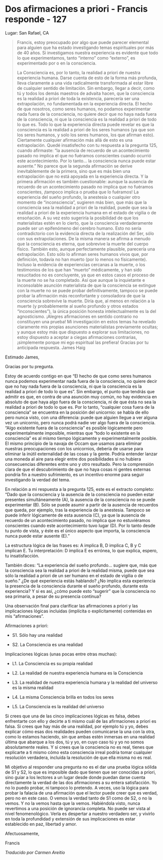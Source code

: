 # Dos afirmaciones a priori - Francis responde - 127

Lugar: San Rafael, CA

>Francis, estoy preocupado por algo que puede parecer elemental para alguien que ha estado investigando temas espirituales por más de 40 años. Si investigamos nuestra experiencia es evidente que todo lo que experimentamos, tanto “interno” como “externo”, es experimentado por o en la consciencia.
>
>La Consciencia es, por lo tanto, la realidad a priori de nuestra experiencia humana. Darse cuenta de esto de la forma más profunda, lleva claramente a una vida radicalmente transformada al estar libre de cualquier sentido de limitación. Sin embargo, llegar a decir, como tú y todos los demás maestros de advaita hacen, que la consciencia es la realidad a priori de toda la existencia, parecería ser una extrapolación, no fundamentada en la experiencia directa. El hecho de que nosotros, como seres humanos, no podamos experimentar nada fuera de la consciencia, no quiere decir que no haya nada fuera de la consciencia, ni que la consciencia es la realidad a priori de todo lo que es. Todo lo que la experiencia directa puede revelar es que la consciencia es la realidad a priori de los seres humanos (ya que son los seres humanos, y solo los seres humanos, los que afirman esto). Ciertamente cualquier afirmación más allá de esto es una extrapolación. Quedé insatisfecho con tu respuesta a la pregunta 125, cuando afirmaste: “la ausencia de recuerdo de un acontecimiento pasado no implica el que no fuéramos conscientes cuando ocurrió este acontecimiento. Por lo tanto… la consciencia nunca puede estar ausente.” No parece que la segunda afirmación se derive inevitablemente de la primera, sino que es más bien una extrapolación que no está apoyada en la experiencia directa. Y la primera afirmación es también cuestionable: aunque la ausencia de recuerdo de un acontecimiento pasado no implica que no fuéramos conscientes, ¡tampoco implica o prueba que lo fuéramos! La experiencia del sueño profundo, la anestesia o cualquier otro momento de “inconsciencia”, sugieren más bien, que más que la consciencia sea la realidad a priori de la realidad, puede que sea la realidad a priori de la experiencia humana en el estado de vigilia o de ensoñación. A su vez esto sugeriría la posibilidad de que los materialistas estén en lo cierto, que la consciencia verdaderamente puede ser un epifenómeno del cerebro humano. Esto no sería contradictorio con la evidencia directa de la realización del Ser, sólo con sus extrapolaciones. De la misma manera se afirma a menudo que la consciencia es eterna, que sobrevive la muerte del cuerpo físico. También esto, aunque perfectamente plausible, parecería una extrapolación. Esto sólo lo afirman seres humanos vivos que, por definición, todavía no han muerto (por lo menos no físicamente). Incluso la evidencia de experiencias cercanas a la muerte, o los testimonios de los que han “muerto” médicamente, y han sido resucitados no es concluyente, ya que en estos casos el proceso de la muerte no se ha completado. Así que aunque la inquietante e inconsolable asunción materialista de que la consciencia se extingue con la muerte no se puede probar definitivamente, tampoco se puede probar la afirmación más reconfortante y consoladora de que la consciencia sobrevive la muerte. Diría que, al menos en relación a la muerte (y probablemente al sueño profundo y otros estados “inconscientes”), la única posición honesta intelectualmente es la del agnosticismo. ¡Alegres afirmaciones en sentido contrario no constituyen una prueba! Mi investigación en estos temas ha revelado claramente mis propias asunciones materialistas previamente ocultas; y aunque estoy más que dispuesto a explorar sus limitaciones, no estoy dispuesto a aceptar a ciegas afirmaciones contrarias, ¡simplemente porque mi ego espiritual las prefiera! Gracias por tu anticipada respuesta. James Haig

Estimado James,

Gracias por tu pregunta.

Estoy de acuerdo contigo en que “El hecho de que como seres humanos nunca podemos experimentar nada fuera de la consciencia, no quiere decir que no hay nada fuera de la consciencia, ni que la consciencia es la realidad a priori de todo lo que es”. Sin embargo, el punto que tendrás que admitir es que, en contra de una asunción muy común, no hay evidencia en absoluto de que haya algo fuera de la consciencia, ni de que ésta no sea la realidad a priori de todo lo que es. Por lo tanto, “cualquier cosa fuera de la consciencia” se encuentra en la posición del unicornio: se habla de ello pero nunca visto, con una diferencia: puede que alguien llegue a ver alguna vez un unicornio, pero nunca podrá nadie ver algo fuera de la consciencia. “Algo existente fuera de la consciencia” es posible lógicamente pero experimentalmente imposible, mientras que “todo lo existente en la consciencia” es al mismo tiempo lógicamente y experimentalmente posible. El mismo principio de la navaja de Occam que usamos para eliminar nuestras preocupaciones con los unicornios, debería de usarse para eliminar la inútil externalidad de las cosas y la gente. Podría entender lanzar una moneda al aire para elegir entre dos posibilidades si no hubiera consecuencias diferentes entre uno y otro resultado. Pero la comprensión clara de que el descubrimiento de que no haya cosas ni gentes externas pondría fin a nuestro sufrimiento, es un incentivo enorme para seguir investigando la verdad del tema.

En relación a mi respuesta a la pregunta 125, este es el extracto completo: “Dado que la consciencia y la ausencia de la consciencia no pueden estar presentes simultáneamente (A), la ausencia de la consciencia no se puede experimentar (B). Sólo se puede asumir a partir de la ausencia de recuerdos que queda, por ejemplo, tras la experiencia de la anestesia. Tampoco se puede inferir lógicamente de esta ausencia (C), ya que la ausencia de recuerdo de un acontecimiento pasado, no implica que no estuviéramos conscientes cuando este acontecimiento tuvo lugar (D). Por lo tanto desde tu punto de vista, y éste es el único aspecto que importa, la consciencia nunca puede estar ausente (E).”

La estructura lógica de las frases es: A implica B, D implica C, B y C implican E. Tu interpretación: D implica E es errónea, lo que explica, espero, tu insatisfacción.

También dices: “La experiencia del sueño profundo… sugiere que, más que la consciencia sea la realidad a priori de la realidad misma, puede que sea sólo la realidad a priori de un ser humano en el estado de vigilia o de sueño.” ¿De qué experiencia estás hablando? ¿No implica esta experiencia la presencia de la consciencia durante el sueño profundo, durante esta experiencia? Y si es así, ¿cómo puede esto “sugerir” que la consciencia no sea primaria, a pesar de su presencia continua?

Una observación final para clarificar las afirmaciones a priori y las implicaciones lógicas incluidas (implícita o explícitamente) contenidas en mis “afirmaciones”.

Afirmaciones a priori:

* S1. Sólo hay una realidad

* S2. La Consciencia es una realidad

Implicaciones lógicas (unas pocas entre otras muchas):

* L1. La Consciencia es su propia realidad

* L2. La realidad de nuestra experiencia humana es la Consciencia

* L3. La realidad de nuestra experiencia humana y la realidad del universo es la misma realidad

* L4. La misma Consciencia brilla en todos los seres

* L5. La Consciencia es la realidad del universo

Si crees que una de las cinco implicaciones lógicas es falsa, debes enfrentarte con ello y decirte a ti mismo cuál de las afirmaciones a priori es falsa. Si crees que hay más de una realidad, por ejemplo tú y yo, debes explicar cómo esas dos realidades pueden comunicarse la una con la otra, como lo estamos haciendo, sin que ambas estén inmersas en una realidad última que abarque a los dos, tú y yo, en cuyo caso tú y yo no somos absolutamente reales. Y si crees que la consciencia no es real, tienes que explicarte a ti mismo cómo esta consciencia irreal podría tomar cualquier resolución verdadera, incluída la resolución de que ella misma no es real.

Mi objetivo al responder una pregunta no es el dar una prueba lógica sólida de S1 y S2, lo que es imposible dado que tienen que ser conocidas a priori, sino guiar a los lectores a un lugar desde donde puedan darse cuenta directamente la verdad de las dos afirmaciones a su entera satisfacción. Yo no lo puedo probar, ni tampoco lo pretendo. A veces, uso la lógica para probar la falacia de una afirmación que el lector puede creer que es verdad, pero no en este caso. O vemos la verdad tanto de S1 como de S2, o no la vemos. Y no la vemos hasta que la vemos. Habiéndola visto, nunca revertimos a una posición de ignorancia completa. No puede ser vista al nivel fenomenológico. Verla es despertar a nuestro verdadero ser, y vivirlo en toda la profundidad y extensión de sus implicaciones es estar establecido en paz, libertad y amor.

Afectuosamente,

Francis

_Traducido por Carmen Areitio_